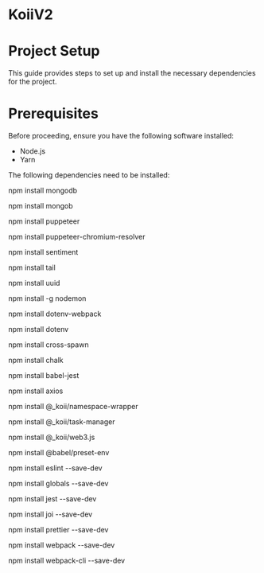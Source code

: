 # KoiiV2

# Project Setup
This guide provides steps to set up and install the necessary dependencies for the project.

# Prerequisites

Before proceeding, ensure you have the following software installed: 
- Node.js
- Yarn

The following dependencies need to be installed:

npm install mongodb

npm install mongob

npm install puppeteer

npm install puppeteer-chromium-resolver

npm install sentiment

npm install tail

npm install uuid

npm install -g nodemon

npm install dotenv-webpack

npm install dotenv

npm install cross-spawn

npm install chalk

npm install babel-jest

npm install axios

npm install @_koii/namespace-wrapper

npm install @_koii/task-manager

npm install @_koii/web3.js

npm install @babel/preset-env

npm install eslint --save-dev

npm install globals --save-dev

npm install jest --save-dev

npm install joi --save-dev

npm install prettier --save-dev

npm install webpack --save-dev

npm install webpack-cli --save-dev
